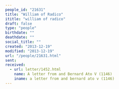 ```yaml
---
people_id: "21631"
title: "William of Radico"
ititle: "william of radico"
draft: false
type: "people"
birthdate: ""
deathdate: ""
social_title: ""
created: "2013-12-19"
modified: "2013-12-19"
url: "/people/21631.html"
sent:
received:
  - url: letter/1452.html
    name: A letter from and Bernard Ato V (1146)
    iname: a letter from and bernard ato v (1146)
---
```

